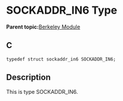 # SOCKADDR\_IN6 Type

**Parent topic:**[Berkeley Module](GUID-5F35C98C-EC8E-40FF-9B62-3B31D508F820.md)

## C

```
typedef struct sockaddr_in6 SOCKADDR_IN6;
```

## Description

This is type SOCKADDR\_IN6.

